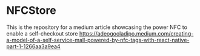 # NFCStore
This is the repository for a medium article showcasing the power NFC to enable a self-checkout store 
https://adeogooladipo.medium.com/creating-a-model-of-a-self-service-mall-powered-by-nfc-tags-with-react-native-part-1-1266aa3a9ea4
